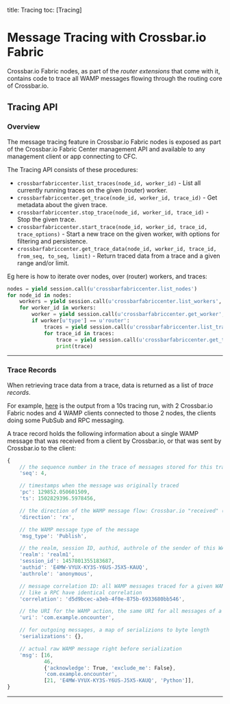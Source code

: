 title: Tracing
toc: [Tracing]

# Message Tracing with Crossbar.io Fabric

Crossbar.io Fabric nodes, as part of the *router extensions* that come with it, contains code to trace all WAMP messages flowing through the routing core of Crossbar.io.


## Tracing API

### Overview

The message tracing feature in Crossbar.io Fabric nodes is exposed as part of the Crossbar.io Fabric Center management API and available to any management client or app connecting to CFC.

The Tracing API consists of these procedures:

* `crossbarfabriccenter.list_traces(node_id, worker_id)` - List all currently running traces on the given (router) worker.
* `crossbarfabriccenter.get_trace(node_id, worker_id, trace_id)` - Get metadata about the given trace.
* `crossbarfabriccenter.stop_trace(node_id, worker_id, trace_id)` - Stop the given trace.
* `crossbarfabriccenter.start_trace(node_id, worker_id, trace_id, trace_options)` - Start a new trace on the given worker, with options for filtering and persistence.
* `crossbarfabriccenter.get_trace_data(node_id, worker_id, trace_id, from_seq, to_seq, limit)` - Return traced data from a trace and a given range and/or limit.


Eg here is how to iterate over nodes, over (router) workers, and traces:

```python
nodes = yield session.call(u'crossbarfabriccenter.list_nodes')
for node_id in nodes:
    workers = yield session.call(u'crossbarfabriccenter.list_workers', node_id)
    for worker_id in workers:
        worker = yield session.call(u'crossbarfabriccenter.get_worker', node_id, worker_id)
        if worker[u'type'] == u'router':
            traces = yield session.call(u'crossbarfabriccenter.list_traces', node_id, worker_id)
            for trace_id in traces:
                trace = yield session.call(u'crossbarfabriccenter.get_trace', node_id, worker_id, trace_id)
                print(trace)
```

---


### Trace Records

When retrieving trace data from a trace, data is returned as a list of *trace records*.

For example, [here](https://gist.github.com/oberstet/862e9c1662961930867f26c1918b49fa) is the output from a 10s tracing run, with 2 Crossbar.io Fabric nodes and 4 WAMP clients connected to those 2 nodes, the clients doing some PubSub and RPC messaging.

A trace record holds the following information about a single WAMP message that was received from a client by Crossbar.io, or that was sent by Crossbar.io to the client:


```javascript
{
    // the sequence number in the trace of messages stored for this trace
    'seq': 4,

    // timestamps when the message was originally traced
    'pc': 129852.050601509,
    'ts': 1502829396.5978456,

    // the direction of the WAMP message flow: Crossbar.io "received" (rx) a message in this case
    'direction': 'rx',

    // the WAMP message type of the message
    'msg_type': 'Publish',

    // the realm, session ID, authid, authrole of the sender of this WAMP message (the publisher in this case)
    'realm': 'realm1',
    'session_id': 1457801355183687,
    'authid': 'E4MW-VYUX-KY3S-Y6US-J5X5-KAUQ',
    'authrole': 'anonymous',

    // message correlation ID: all WAMP messages traced for a given WAMP action
    // like a RPC have identical correlation
    'correlation': 'd5d9bcec-a3eb-4f0e-875b-6933680bb546',

    // the URI for the WAMP action, the same URI for all messages of a given action
    'uri': 'com.example.oncounter',

    // for outgoing messages, a map of serializions to byte length
    'serializations': {},

    // actual raw WAMP message right before serialization
    'msg': [16,
            46,
            {'acknowledge': True, 'exclude_me': False},
            'com.example.oncounter',
            [21, 'E4MW-VYUX-KY3S-Y6US-J5X5-KAUQ', 'Python']],
}
```

---
